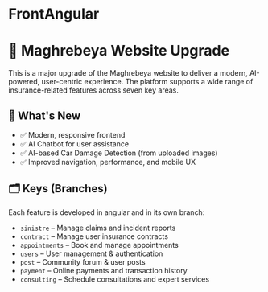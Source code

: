 # FrontAngular

# 🚗 Maghrebeya Website Upgrade

This is a major upgrade of the Maghrebeya website to deliver a modern, AI-powered, user-centric experience. The platform supports a wide range of insurance-related features across seven key areas.

## 🧠 What's New

- ✅ Modern, responsive frontend
- ✅ AI Chatbot for user assistance
- ✅ AI-based Car Damage Detection (from uploaded images)
- ✅ Improved navigation, performance, and mobile UX

## 🗂️ Keys (Branches)

Each feature is developed in angular and in its own branch:
- `sinistre` – Manage claims and incident reports
- `contract` – Manage user insurance contracts
- `appointments` – Book and manage appointments
- `users` – User management & authentication
- `post` – Community forum & user posts
- `payment` – Online payments and transaction history
- `consulting` – Schedule consultations and expert services
